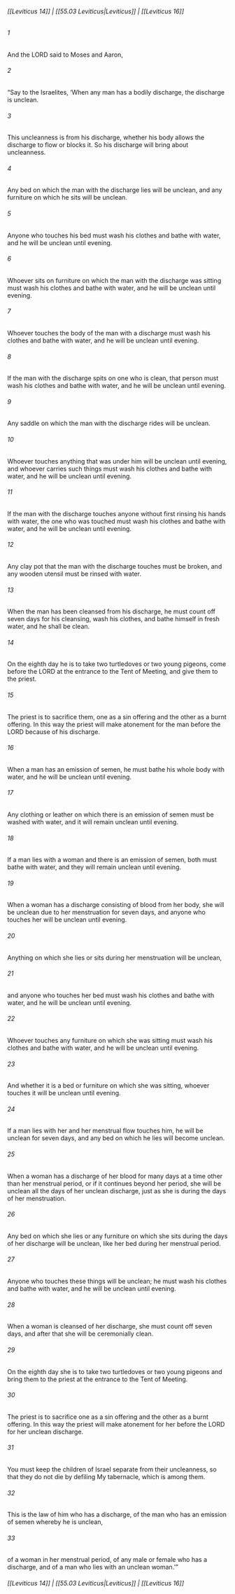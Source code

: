 
###### [[Leviticus 14]] | [[55.03 Leviticus|Leviticus]] | [[Leviticus 16]]

###### 1
And the LORD said to Moses and Aaron,
###### 2
“Say to the Israelites, ‘When any man has a bodily discharge, the discharge is unclean.
###### 3
This uncleanness is from his discharge, whether his body allows the discharge to flow or blocks it. So his discharge will bring about uncleanness.
###### 4
Any bed on which the man with the discharge lies will be unclean, and any furniture on which he sits will be unclean.
###### 5
Anyone who touches his bed must wash his clothes and bathe with water, and he will be unclean until evening.
###### 6
Whoever sits on furniture on which the man with the discharge was sitting must wash his clothes and bathe with water, and he will be unclean until evening.
###### 7
Whoever touches the body of the man with a discharge must wash his clothes and bathe with water, and he will be unclean until evening.
###### 8
If the man with the discharge spits on one who is clean, that person must wash his clothes and bathe with water, and he will be unclean until evening.
###### 9
Any saddle on which the man with the discharge rides will be unclean.
###### 10
Whoever touches anything that was under him will be unclean until evening, and whoever carries such things must wash his clothes and bathe with water, and he will be unclean until evening.
###### 11
If the man with the discharge touches anyone without first rinsing his hands with water, the one who was touched must wash his clothes and bathe with water, and he will be unclean until evening.
###### 12
Any clay pot that the man with the discharge touches must be broken, and any wooden utensil must be rinsed with water.
###### 13
When the man has been cleansed from his discharge, he must count off seven days for his cleansing, wash his clothes, and bathe himself in fresh water, and he shall be clean.
###### 14
On the eighth day he is to take two turtledoves or two young pigeons, come before the LORD at the entrance to the Tent of Meeting, and give them to the priest.
###### 15
The priest is to sacrifice them, one as a sin offering and the other as a burnt offering. In this way the priest will make atonement for the man before the LORD because of his discharge.
###### 16
When a man has an emission of semen, he must bathe his whole body with water, and he will be unclean until evening.
###### 17
Any clothing or leather on which there is an emission of semen must be washed with water, and it will remain unclean until evening.
###### 18
If a man lies with a woman and there is an emission of semen, both must bathe with water, and they will remain unclean until evening.
###### 19
When a woman has a discharge consisting of blood from her body, she will be unclean due to her menstruation for seven days, and anyone who touches her will be unclean until evening.
###### 20
Anything on which she lies or sits during her menstruation will be unclean,
###### 21
and anyone who touches her bed must wash his clothes and bathe with water, and he will be unclean until evening.
###### 22
Whoever touches any furniture on which she was sitting must wash his clothes and bathe with water, and he will be unclean until evening.
###### 23
And whether it is a bed or furniture on which she was sitting, whoever touches it will be unclean until evening.
###### 24
If a man lies with her and her menstrual flow touches him, he will be unclean for seven days, and any bed on which he lies will become unclean.
###### 25
When a woman has a discharge of her blood for many days at a time other than her menstrual period, or if it continues beyond her period, she will be unclean all the days of her unclean discharge, just as she is during the days of her menstruation.
###### 26
Any bed on which she lies or any furniture on which she sits during the days of her discharge will be unclean, like her bed during her menstrual period.
###### 27
Anyone who touches these things will be unclean; he must wash his clothes and bathe with water, and he will be unclean until evening.
###### 28
When a woman is cleansed of her discharge, she must count off seven days, and after that she will be ceremonially clean.
###### 29
On the eighth day she is to take two turtledoves or two young pigeons and bring them to the priest at the entrance to the Tent of Meeting.
###### 30
The priest is to sacrifice one as a sin offering and the other as a burnt offering. In this way the priest will make atonement for her before the LORD for her unclean discharge.
###### 31
You must keep the children of Israel separate from their uncleanness, so that they do not die by defiling My tabernacle, which is among them.
###### 32
This is the law of him who has a discharge, of the man who has an emission of semen whereby he is unclean,
###### 33
of a woman in her menstrual period, of any male or female who has a discharge, and of a man who lies with an unclean woman.’”

###### [[Leviticus 14]] | [[55.03 Leviticus|Leviticus]] | [[Leviticus 16]]
